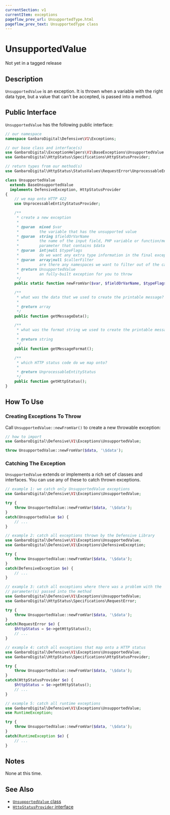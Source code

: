 ```yaml
---
currentSection: v1
currentItem: exceptions
pageflow_prev_url: UnsupportedType.html
pageflow_prev_text: UnsupportedType class
---
```


# UnsupportedValue

<div class="callout warning" markdown="1">
Not yet in a tagged release
</div>

## Description

`UnsupportedValue` is an exception. It is thrown when a variable with the right data type, but a value that can't be accepted, is passed into a method.

## Public Interface

`UnsupportedValue` has the following public interface:

```php
// our namespace
namespace GanbaroDigital\Defensive\V1\Exceptions;

// our base class and interface(s)
use GanbaroDigital\ExceptionHelpers\V1\BaseExceptions\UnsupportedValue as BaseUnsupportedValue;
use GanbaroDigital\HttpStatus\Specifications\HttpStatusProvider;

// return types from our method(s)
use GanbaroDigital\HttpStatus\StatusValues\RequestError\UnprocessableEntityStatus;

class UnsupportedValue
  extends BaseUnsupportedValue
  implements DefensiveException, HttpStatusProvider
{
    // we map onto HTTP 422
    use UnprocessableEntityStatusProvider;

    /**
     * create a new exception
     *
     * @param  mixed $var
     *         the variable that has the unsupported value
     * @param  string $fieldOrVarName
     *         the name of the input field, PHP variable or function/method
     *         parameter that contains $data
     * @param  int|null $typeFlags
     *         do we want any extra type information in the final exception message?
     * @param  array|null $callerFilter
     *         are there any namespaces we want to filter out of the call stack?
     * @return UnsupportedValue
     *         an fully-built exception for you to throw
     */
    public static function newFromVar($var, $fieldOrVarName, $typeFlags = null, $callerFilter = null);

    /**
     * what was the data that we used to create the printable message?
     *
     * @return array
     */
    public function getMessageData();

    /**
     * what was the format string we used to create the printable message?
     *
     * @return string
     */
    public function getMessageFormat();

    /**
     * which HTTP status code do we map onto?
     *
     * @return UnprocessableEntityStatus
     */
    public function getHttpStatus();
}

```

## How To Use

### Creating Exceptions To Throw

Call `UnsupportedValue::newFromVar()` to create a new throwable exception:

```php
// how to import
use GanbaroDigital\Defensive\V1\Exceptions\UnsupportedValue;

throw UnsupportedValue::newFromVar($data, '\$data');
```

### Catching The Exception

`UnsupportedValue` extends or implements a rich set of classes and interfaces. You can use any of these to catch thrown exceptions.

```php
// example 1: we catch only UnsupportedValue exceptions
use GanbaroDigital\Defensive\V1\Exceptions\UnsupportedValue;

try {
    throw UnsupportedValue::newFromVar($data, '\$data');
}
catch(UnsupportedValue $e) {
    // ...
}
```

```php
// example 2: catch all exceptions thrown by the Defensive Library
use GanbaroDigital\Defensive\V1\Exceptions\UnsupportedValue;
use GanbaroDigital\Defensive\V1\Exceptions\DefensiveException;

try {
    throw UnsupportedValue::newFromVar($data, '\$data');
}
catch(DefensiveException $e) {
    // ...
}
```

```php
// example 3: catch all exceptions where there was a problem with the
// parameter(s) passed into the method
use GanbaroDigital\Defensive\V1\Exceptions\UnsupportedValue;
use GanbaroDigital\HttpStatus\Specifications\RequestError;

try {
    throw UnsupportedValue::newFromVar($data, '\$data');
}
catch(RequestError $e) {
    $httpStatus = $e->getHttpStatus();
    // ...
}
```

```php
// example 4: catch all exceptions that map onto a HTTP status
use GanbaroDigital\Defensive\V1\Exceptions\UnsupportedValue;
use GanbaroDigital\HttpStatus\Specifications\HttpStatusProvider;

try {
    throw UnsupportedValue::newFromVar($data, '\$data');
}
catch(HttpStatusProvider $e) {
    $httpStatus = $e->getHttpStatus();
    // ...
}
```

```php
// example 5: catch all runtime exceptions
use GanbaroDigital\Defensive\V1\Exceptions\UnsupportedValue;
use RuntimeException;

try {
    throw UnsupportedValue::newFromVar($data, '\$data');
}
catch(RuntimeException $e) {
    // ...
}
```

## Notes

None at this time.

## See Also

* [`UnsupportedValue` class](http://ganbarodigital.github.io/php-mv-exception-helpers/V1/BaseExceptions/UnsupportedValue.html)
* [`HttpStatusProvider` interface](http://ganbarodigital.github.io/php-http-status/httpStatusProviders.html)
